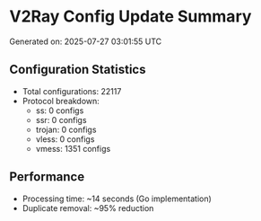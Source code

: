 # V2Ray Config Update Summary
Generated on: 2025-07-27 03:01:55 UTC

## Configuration Statistics
- Total configurations: 22117
- Protocol breakdown:
  - ss: 0 configs
  - ssr: 0 configs
  - trojan: 0 configs
  - vless: 0 configs
  - vmess: 1351 configs

## Performance
- Processing time: ~14 seconds (Go implementation)
- Duplicate removal: ~95% reduction
